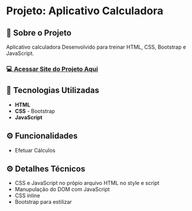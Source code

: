 <h1>Projeto: Aplicativo Calculadora</h1>

<h2>📌 Sobre o Projeto</h2>
<p>Aplicativo calculadora Desenvolvido para treinar HTML, CSS, Bootstrap e JavaScript.</p>

<h3>💻<a href="https://deangelleses.github.io/calculadora-HTML-CSS-Bootstrap-JavaScript/" target="_blank"> Acessar Site do Projeto Aqui</a></h3>

<h2>🚀 Tecnologias Utilizadas</h2>
<ul>
  <li><b>HTML</b></li>
  <li><b>CSS</b> - Bootstrap</li>
  <li><b>JavaScript</b></li>
</ul>

<h2>⚙️ Funcionalidades</h2>
<ul>
  <li>Efetuar Cálculos</li>
</ul>

<h2>⚙️ Detalhes Técnicos</h2>
<ul>
  <li>CSS e JavaScript no própio arquivo HTML no style e script</li>
  <li>Manupulação do DOM com JavaScript</li>
  <li>CSS inline</li>
  <li>Bootstrap para estilizar</li>
</ul>
